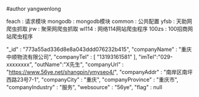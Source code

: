 #author yangwenlong

feach       :  请求模块
mongodb     :  mongodb模块
common      :  公共配置
yfsb        :  天助网爬虫抓取
jrw         :  聚荣网爬虫抓取
wl114       :  网络114网站爬虫程序
100zs       :  100招商网站爬虫程序



"_id" : "773a55ad336d8e8a043ddd076232b415",
    "companyName" : "重庆中顺物流有限公司",
    "companyTel" : [ 
        "13193161581"
    ],
    "imTel":"029-xxxxxxxx",
    "outName":"X先生",
    "companyUrl" : "https://www.56ye.net/shangpin/ymyseo4/",
    "companyAddr" : "南岸区南坪西路23号7-1",
    "companyCity" : "重庆",
    "companyProvince" : "重庆市",
    "companyIndustry" : "服务",
    "websource" : "56ye",
    "flag" : null